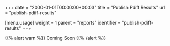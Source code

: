 +++
date = "2000-01-01T00:00:00+00:03"
title = "Publish Pdiff Results"
url = "publish-pdiff-results"

[menu.usage]
  weight = 1
  parent = "reports"
  identifier = "publish-pdiff-results"
+++

{{% alert warn %}}
Coming Soon
{{% /alert %}}
